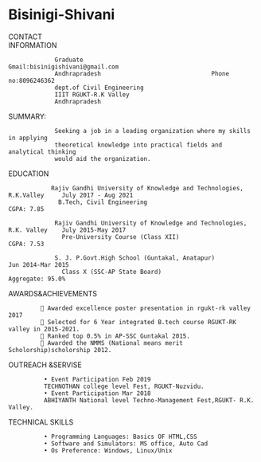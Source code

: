 # Bisinigi-Shivani 
CONTACT                                                     
INFORMATION      

                 Graduate                                       Gmail:bisinigishivani@gmail.com
                 Andhrapradesh                               Phone no:8096246362
                 dept.of Civil Engineering
                 IIIT RGUKT-R.K Valley
                 Andhrapradesh
		 
SUMMARY: 

                 Seeking a job in a leading organization where my skills in applying 
                 theoretical knowledge into practical fields and analytical thinking 
                 would aid the organization.

EDUCATION        

                Rajiv Gandhi University of Knowledge and Technologies, R.K.Valley     July 2017 - Aug 2021
                  B.Tech, Civil Engineering                                             CGPA: 7.85                                                         
                
                 Rajiv Gandhi University of Knowledge and Technologies, R.K. Valley    July 2015-May 2017
                   Pre-University Course (Class XII)                                    CGPA: 7.53
                
                 S. J. P.Govt.High School (Guntakal, Anatapur)                         Jun 2014-Mar 2015
                   Class X (SSC-AP State Board)                                         Aggregate: 95.0% 

                  
		   
AWARDS&ACHIEVEMENTS

              Awarded excellence poster presentation in rgukt-rk valley 2017
              Selected for 6 Year integrated B.tech course RGUKT-RK valley in 2015-2021.
              Ranked top 0.5% in AP-SSC Guntakal 2015.
              Awarded the NMMS (National means merit Scholorship)scholorship 2012.

OUTREACH
&SERVISE 

              • Event Participation Feb 2019
              TECHNOTHAN college level Fest, RGUKT-Nuzvidu. 
              • Event Participation Mar 2018
              ABHIYANTH National level Techno-Management Fest,RGUKT- R.K. Valley.
	      
TECHNICAL
SKILLS 

              • Programming Languages: Basics OF HTML,CSS
              • Software and Simulators: MS office, Auto Cad
              • Os Preference: Windows, Linux/Unix	     
